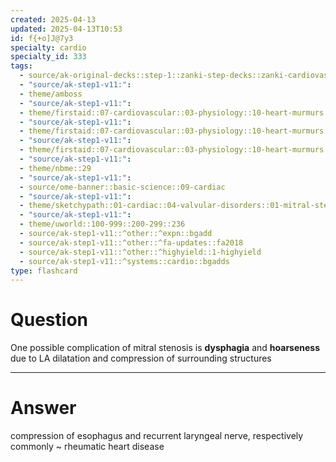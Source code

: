 ```yaml
---
created: 2025-04-13
updated: 2025-04-13T10:53
id: f{+o]J@7y3
specialty: cardio
specialty_id: 333
tags:
  - source/ak-original-decks::step-1::zanki-step-decks::zanki-cardiovascular::cardio-pathology
  - "source/ak-step1-v11:": 
  - theme/amboss
  - "source/ak-step1-v11:": 
  - theme/firstaid::07-cardiovascular::03-physiology::10-heart-murmurs
  - "source/ak-step1-v11:": 
  - theme/firstaid::07-cardiovascular::03-physiology::10-heart-murmurs::diastolic::mitral-stenosis
  - "source/ak-step1-v11:": 
  - theme/firstaid::07-cardiovascular::03-physiology::10-heart-murmurs::diastolic::mitral-stenosis::clinical
  - "source/ak-step1-v11:": 
  - theme/nbme::29
  - "source/ak-step1-v11:": 
  - source/ome-banner::basic-science::09-cardiac
  - "source/ak-step1-v11:": 
  - theme/sketchypath::01-cardiac::04-valvular-disorders::01-mitral-stenosis,-acute-rheumatic-fever-&-rheumatic-heart-disease
  - "source/ak-step1-v11:": 
  - theme/uworld::100-999::200-299::236
  - source/ak-step1-v11::^other::^expn::bgadd
  - source/ak-step1-v11::^other::^fa-updates::fa2018
  - source/ak-step1-v11::^other::^highyield::1-highyield
  - source/ak-step1-v11::^systems::cardio::bgadds
type: flashcard
---
```


# Question
One possible complication of mitral stenosis is **dysphagia** and **hoarseness** due to LA dilatation and compression of surrounding structures

---

# Answer
compression of esophagus and recurrent laryngeal nerve, respectively commonly ~ rheumatic heart disease
